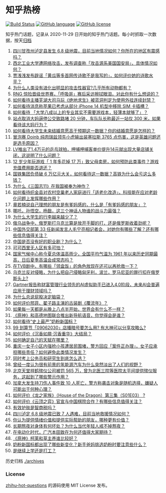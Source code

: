 # 知乎热榜
[![Build Status](https://github.com/ToWeLong/zhihu-hot-questions/workflows/CI/badge.svg)](https://github.com/ToWeLong/zhihu-hot-questions/actions)
[![GitHub language](https://img.shields.io/badge/language-golang-orange.svg)](https://golang.org/)
[![GitHub license](https://img.shields.io/github/license/ToWeLong/zhihu-hot-questions)](https://github.com/ToWeLong/zhihu-hot-questions/blob/main/LICENSE)

知乎热门话题，记录从 2020-11-29 日开始的知乎热门话题。每小时抓取一次数据，按天[归档](./archives)

<!-- BEGIN -->

1. [四川甘孜州泸定县发生 6.8 级地震，目前当地情况如何？你所在的地区有震感吗？](https://www.zhihu.com/question/551889682)
1. [西北工业大学遭网络攻击，发布调查称「攻击源系美国国安局」，具体情况如何？](https://www.zhihu.com/question/551866980)
1. [贾浅浅发布辟谣「黄瓜等多首网传诗歌不是我写的」，如何评价她的诗歌水平？](https://www.zhihu.com/question/551854453)
1. [为什么人类没有进化出明显的攻击性器官?几乎所有动物都有？](https://www.zhihu.com/question/452824195)
1. [RNG 惊险晋级世界赛，「呼吸哥」赛后采访擦拭眼泪，对此你有什么想说的？](https://www.zhihu.com/question/551827427)
1. [如何看待主播芜湖大司马玩《绝地求生》被蓝洞判定为使用外挂连续封禁？](https://www.zhihu.com/question/551651330)
1. [如何看待消息称苹果已考虑从部分 iPhone 14 机型中移除 SIM 卡插槽？](https://www.zhihu.com/question/551846816)
1. [如何看待 「大学八成以上的专业其实不需要游戏本，轻薄本就够了」？](https://www.zhihu.com/question/545562555)
1. [站点取消大妈逼停公交致路堵 20 分钟，车队队长称最近一站仅 300 米，如果看待该大妈行为？](https://www.zhihu.com/question/551813750)
1. [如何看待大学生未来结婚意愿高于预期这一数据？你的结婚意愿是怎样的？](https://www.zhihu.com/question/551865351)
1. [冒泡赛 Doinb 纯肉瑞兹领先小虎输出装塞拉斯 3765 点伤害，这是英雄问题还是选手原因？](https://www.zhihu.com/question/551872107)
1. [LV推出了1.4万元的乒乓球拍，呷哺呷哺客单价提升14元就出现大量店铺关闭，这说明了什么问题？](https://www.zhihu.com/question/551269003)
1. [12 岁少年玩游戏「 1 年多花掉 17 万」致父母卖房，如何预防此类事件？游戏充值费用能否退还？](https://www.zhihu.com/question/551800558)
1. [国铁集团负债破 6 万亿元大关，如何看待这一数据？高铁为什么会亏这么多钱？](https://www.zhihu.com/question/551176432)
1. [为什么《三国志11》在我国被奉为神作？](https://www.zhihu.com/question/65299573)
1. [如何看待织金县对农村空巢老人家庭进行「适老化改造」，科技能在应对老龄化问题上发挥哪些作用？](https://www.zhihu.com/question/551785499)
1. [章若楠说自己理想的朋友是有爹妈感的，什么是「有爹妈感的朋友」？](https://www.zhihu.com/question/550578893)
1. [哪吒，孙悟空，杨戬，这三个神话人物谁的战斗力最强？](https://www.zhihu.com/question/550294241)
1. [为什么大学生的行李越来越少了？](https://www.zhihu.com/question/551629463)
1. [俄乌战争中，俄罗斯打乌克兰算是放开手脚的打，还是俄罗斯收着劲呢？](https://www.zhihu.com/question/551740724)
1. [中国外交部第 33 任新闻发言人毛宁亮相记者会，对她你有哪些了解？还有哪些信息值得关注？](https://www.zhihu.com/question/551906773)
1. [中国是否没有好的职业剧？为什么？](https://www.zhihu.com/question/56743576)
1. [可可西里无人区有多可怕？](https://www.zhihu.com/question/411619530)
1. [国家气候中心称今夏总体温高雨少，全国平均气温为 1961 年以来历史同期最高，日后夏季高温会成常态吗？](https://www.zhihu.com/question/551824197)
1. [在TVB剧中，有哪些「领盒饭」的角色放现在还可以再抢救一下？](https://www.zhihu.com/question/551857293)
1. [乌克兰反对侵略，为什么把自己侵略匈牙利，波兰，罗马尼亚的罪行扣在俄罗斯头上?](https://www.zhihu.com/question/551724040)
1. [Gartner报告称财富管理行业领先的AI虚拟助手已进入4.0阶段，未来AI会普遍应用于理财领域吗？](https://www.zhihu.com/question/551654024)
1. [为什么总说屁股决定脑袋？](https://www.zhihu.com/question/294523330)
1. [如何评价邢菲、翟子路主演的古装剧《覆流年》？](https://www.zhihu.com/question/543892732)
1. [如果每一天都是从晚上八点半开始，世界会有什么不一样？](https://www.zhihu.com/question/551676491)
1. [《原神》和高德地图联合推出新导航语音，你觉得会是谁？](https://www.zhihu.com/question/551882346)
1. [如何看待“史上最严”奶粉新国标？](https://www.zhihu.com/question/551814373)
1. [99 划算节「09062030」店播暗号要怎么用? 有大神可以分享攻略么?](https://www.zhihu.com/question/551653218)
1. [如何评价《沉香如屑·沉香重华》大结局？](https://www.zhihu.com/question/551521445)
1. [如何确定自己的天赋在哪里？](https://www.zhihu.com/question/510483156)
1. [重庆一女子小区内强抢小孩遭居民围堵，警方回应「案件正办理」，女子应承担哪些责任？如何避免此类情况发生？](https://www.zhihu.com/question/551798625)
1. [同时考上公务员和研究生到底怎么选？](https://www.zhihu.com/question/547910620)
1. [曾经一度认为很有前景的氢能源汽车为什么突然淡出了人们的视野？](https://www.zhihu.com/question/551632817)
1. [北京天堂祥鹤殡仪公司被罚 565 万，曾为北医三院等医院太平间提供殡仪服务，这起到了哪些警示作用？](https://www.zhihu.com/question/551884994)
1. [加拿大发生持刀伤人事件致 10 人死亡，警方称袭击对象是随机选择，嫌疑人可能出于何种心理？](https://www.zhihu.com/question/551847164)
1. [如何评价《龙之家族》（House of the Dragon）第三集（S01E03） ?](https://www.zhihu.com/question/551726390)
1. [如何评价《云顶之弈》官宣与中国棋院合作？有哪些信息值得关注？](https://www.zhihu.com/question/551763330)
1. [有效护肤是智商税吗？](https://www.zhihu.com/question/551879611)
1. [四川泸定 6.8 级地震已致 7 人遇难，目前当地救援情况如何？](https://www.zhihu.com/question/551899987)
1. [你认为提供情绪价值和提供实际帮助的朋友，哪种更有价值？](https://www.zhihu.com/question/550578974)
1. [长期熬夜对身体有何坏处？为什么当代年轻人戒不掉熬夜？](https://www.zhihu.com/question/551777830)
1. [在电动化时代，广汽本田致在为何还值得大家期待？](https://www.zhihu.com/question/551658585)
1. [《原神》柯莱和草主养谁比较好？](https://www.zhihu.com/question/549902483)
1. [奶粉新国标都出现了哪些新变化？新手爸妈挑选奶粉时要注意些什么？](https://www.zhihu.com/question/551770974)
1. [是继续上学还是打工？](https://www.zhihu.com/question/551490885)

<!-- END -->

历史归档 [./archives](./archives)


### License
[zhihu-hot-questions](https://github.com/towelong/zhihu-hot-questions) 的源码使用 MIT License 发布。
